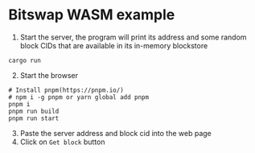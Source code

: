 # Bitswap WASM example

1. Start the server, the program will print its address and some random block CIDs that are available in its in-memory blockstore

```console
cargo run
```

2. Start the browser

```console
# Install pnpm(https://pnpm.io/)
# npm i -g pnpm or yarn global add pnpm
pnpm i
pnpm run build
pnpm run start
```

3. Paste the server address and block cid into the web page
4. Click on `Get block` button
